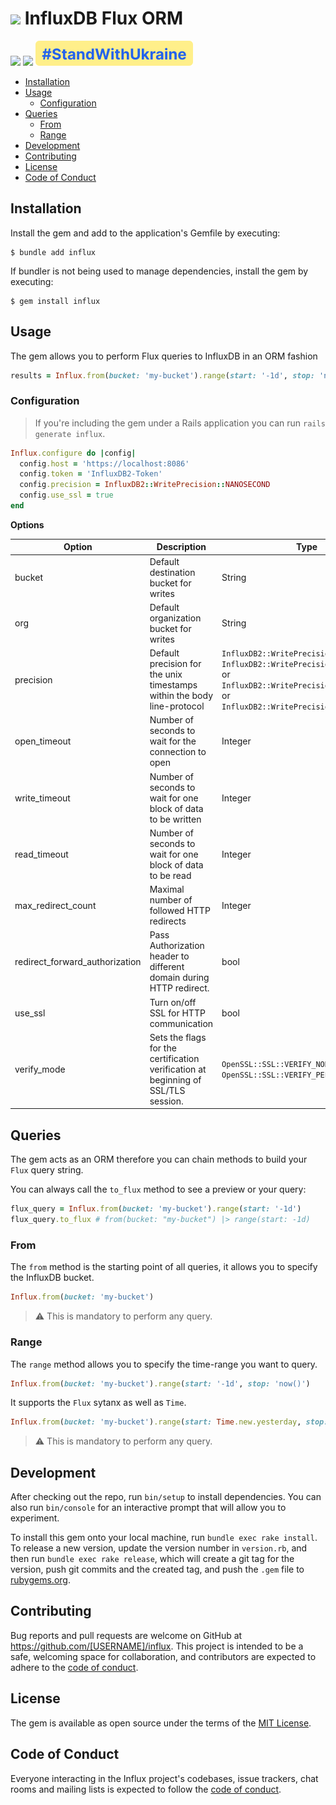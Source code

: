 # <img src="https://user-images.githubusercontent.com/50866745/168482997-7ed6ae74-aac9-4aee-bf03-fef5e01d683a.png" width="48"> InfluxDB Flux ORM  <!-- omit in toc -->

<!-- [![CircleCI](https://circleci.com/gh/LapoElisacci/Ksql/tree/main.svg?style=svg)](https://circleci.com/gh/LapoElisacci/Ksql/tree/main)
![](https://img.shields.io/static/v1?label=Coverage&message=98.78%&color=brightgreen) -->
![](https://img.shields.io/static/v1?label=Latest&message=0.1.0.alpha&color=blue)
![](https://ruby-gem-downloads-badge.herokuapp.com/influx?type=total&color=blue)
![StandWithUkraine](https://raw.githubusercontent.com/vshymanskyy/StandWithUkraine/main/badges/StandWithUkraine.svg)

- [Installation](#installation)
- [Usage](#usage)
  - [Configuration](#configuration)
- [Queries](#queries)
  - [From](#from)
  - [Range](#range)
- [Development](#development)
- [Contributing](#contributing)
- [License](#license)
- [Code of Conduct](#code-of-conduct)

## Installation

Install the gem and add to the application's Gemfile by executing:

    $ bundle add influx

If bundler is not being used to manage dependencies, install the gem by executing:

    $ gem install influx

## Usage

The gem allows you to perform Flux queries to InfluxDB in an ORM fashion

```Ruby
results = Influx.from(bucket: 'my-bucket').range(start: '-1d', stop: 'now()').query
```

### Configuration

> If you're including the gem under a Rails application you can run `rails generate influx`.

```Ruby
Influx.configure do |config|
  config.host = 'https://localhost:8086'
  config.token = 'InfluxDB2-Token'
  config.precision = InfluxDB2::WritePrecision::NANOSECOND
  config.use_ssl = true
end
```

**Options**

| Option | Description | Type | Default |
|---|---|---|---|
| bucket | Default destination bucket for writes | String | none |
| org | Default organization bucket for writes | String | none |
| precision | Default precision for the unix timestamps within the body line-protocol | `InfluxDB2::WritePrecision::SECOND` or `InfluxDB2::WritePrecision::MILLISECOND` or `InfluxDB2::WritePrecision::MICROSECOND` or `InfluxDB2::WritePrecision::NANOSECOND` | none |
| open_timeout | Number of seconds to wait for the connection to open | Integer | 10 |
| write_timeout | Number of seconds to wait for one block of data to be written | Integer | 10 |
| read_timeout | Number of seconds to wait for one block of data to be read | Integer | 10 |
| max_redirect_count | Maximal number of followed HTTP redirects | Integer | 10 |
| redirect_forward_authorization | Pass Authorization header to different domain during HTTP redirect. | bool | false |
| use_ssl | Turn on/off SSL for HTTP communication | bool | true |
| verify_mode | Sets the flags for the certification verification at beginning of SSL/TLS session. | `OpenSSL::SSL::VERIFY_NONE` or `OpenSSL::SSL::VERIFY_PEER` | none |

## Queries

The gem acts as an ORM therefore you can chain methods to build your `Flux` query string.

You can always call the `to_flux` method to see a preview or your query:

```Ruby
flux_query = Influx.from(bucket: 'my-bucket').range(start: '-1d')
flux_query.to_flux # from(bucket: "my-bucket") |> range(start: -1d)
```

### From

The `from` method is the starting point of all queries, it allows you to specify the InfluxDB bucket.

```Ruby
Influx.from(bucket: 'my-bucket')
```
> ⚠️ This is mandatory to perform any query.

### Range

The `range` method allows you to specify the time-range you want to query.

```Ruby
Influx.from(bucket: 'my-bucket').range(start: '-1d', stop: 'now()')
```

It supports the `Flux` sytanx as well as `Time`.

```Ruby
Influx.from(bucket: 'my-bucket').range(start: Time.new.yesterday, stop: Time.new)
```

> ⚠️ This is mandatory to perform any query.



## Development

After checking out the repo, run `bin/setup` to install dependencies. You can also run `bin/console` for an interactive prompt that will allow you to experiment.

To install this gem onto your local machine, run `bundle exec rake install`. To release a new version, update the version number in `version.rb`, and then run `bundle exec rake release`, which will create a git tag for the version, push git commits and the created tag, and push the `.gem` file to [rubygems.org](https://rubygems.org).

## Contributing

Bug reports and pull requests are welcome on GitHub at https://github.com/[USERNAME]/influx. This project is intended to be a safe, welcoming space for collaboration, and contributors are expected to adhere to the [code of conduct](https://github.com/[USERNAME]/influx/blob/master/CODE_OF_CONDUCT.md).

## License

The gem is available as open source under the terms of the [MIT License](https://opensource.org/licenses/MIT).

## Code of Conduct

Everyone interacting in the Influx project's codebases, issue trackers, chat rooms and mailing lists is expected to follow the [code of conduct](https://github.com/[USERNAME]/influx/blob/master/CODE_OF_CONDUCT.md).
